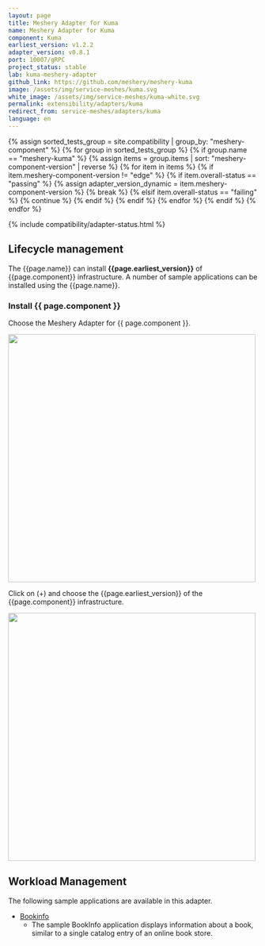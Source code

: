 ```yaml
---
layout: page
title: Meshery Adapter for Kuma
name: Meshery Adapter for Kuma
component: Kuma
earliest_version: v1.2.2
adapter_version: v0.8.1
port: 10007/gRPC
project_status: stable
lab: kuma-meshery-adapter
github_link: https://github.com/meshery/meshery-kuma
image: /assets/img/service-meshes/kuma.svg
white_image: /assets/img/service-meshes/kuma-white.svg
permalink: extensibility/adapters/kuma
redirect_from: service-meshes/adapters/kuma
language: en
---
```

{% assign sorted_tests_group = site.compatibility | group_by: "meshery-component" %}
{% for group in sorted_tests_group %}
      {% if group.name == "meshery-kuma" %}
        {% assign items = group.items | sort: "meshery-component-version" | reverse %}
        {% for item in items %}
          {% if item.meshery-component-version != "edge" %}
            {% if item.overall-status == "passing" %}
              {% assign adapter_version_dynamic = item.meshery-component-version %}
              {% break %}
            {% elsif item.overall-status == "failing" %}
              {% continue %}
            {% endif %}
          {% endif %}
        {% endfor %} 
      {% endif %}
{% endfor %}

{% include compatibility/adapter-status.html %}



## Lifecycle management

The {{page.name}} can install **{{page.earliest_version}}** of {{page.component}} infrastructure. A number of sample applications can be installed using the {{page.name}}.

### Install {{ page.component }}

Choose the Meshery Adapter for {{ page.component }}.

<a href="{{ site.baseurl }}/assets/img/adapters/kuma/kuma-adapter.png">
  <img style="width:500px;" src="{{ site.baseurl }}/assets/img/adapters/kuma/kuma-adapter.png" />
</a>

Click on (+) and choose the {{page.earliest_version}} of the {{page.component}} infrastructure.

<a href="{{ site.baseurl }}/assets/img/adapters/kuma/kuma-install.png">
  <img style="width:500px;" src="{{ site.baseurl }}/assets/img/adapters/kuma/kuma-install.png" />
</a>

## Workload Management

The following sample applications are available in this adapter.

- [Bookinfo]({{site.baseurl}}/guides/infrastructure-management/sample-apps#bookinfo)
  - The sample BookInfo application displays information about a book, similar to a single catalog entry of an online book store.
